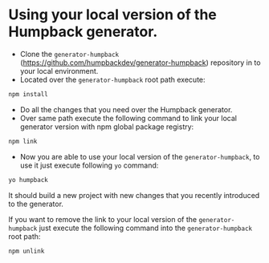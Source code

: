 # Using your local version of the Humpback generator.

- Clone the `generator-humpback` (https://github.com/humpbackdev/generator-humpback) repository in to your local environment.
- Located over the `generator-humpback` root path execute:
```bash
npm install
```
- Do all the changes that you need over the Humpback generator.
- Over same path execute the following command to link your local generator version with npm global package registry:
```bash
npm link
```
-  Now you are able to use your local version of the `generator-humpback`, to use it just execute following `yo` command:
```bash
yo humpback
```
It should build a new project with new changes that you recently introduced to the generator.  

If you want to remove the link to your local version of the `generator-humpback`  just execute the following command into the `generator-humpback` root path:
```bash
npm unlink
```
